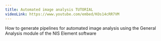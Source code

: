 ```yaml
---
title: Automated image analysis TUTORIAL
videoLink: https://www.youtube.com/embed/KOs14cRR7VM
---
```


How to generate pipelines for automated image analysis using the General Analysis module of the NIS Element software
